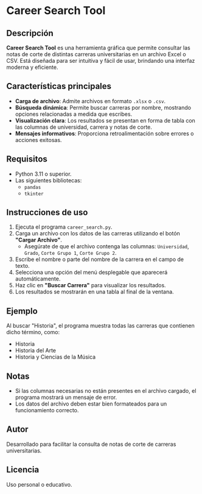 
# Career Search Tool

## Descripción
**Career Search Tool** es una herramienta gráfica que permite consultar las notas de corte de distintas carreras universitarias en un archivo Excel o CSV. Está diseñada para ser intuitiva y fácil de usar, brindando una interfaz moderna y eficiente.

## Características principales
- **Carga de archivo**: Admite archivos en formato `.xlsx` o `.csv`.
- **Búsqueda dinámica**: Permite buscar carreras por nombre, mostrando opciones relacionadas a medida que escribes.
- **Visualización clara**: Los resultados se presentan en forma de tabla con las columnas de universidad, carrera y notas de corte.
- **Mensajes informativos**: Proporciona retroalimentación sobre errores o acciones exitosas.

## Requisitos
- Python 3.11 o superior.
- Las siguientes bibliotecas:
  - `pandas`
  - `tkinter`

## Instrucciones de uso
1. Ejecuta el programa `career_search.py`.
2. Carga un archivo con los datos de las carreras utilizando el botón **"Cargar Archivo"**.
   - Asegúrate de que el archivo contenga las columnas: `Universidad`, `Grado`, `Corte Grupo 1`, `Corte Grupo 2`.
3. Escribe el nombre o parte del nombre de la carrera en el campo de texto.
4. Selecciona una opción del menú desplegable que aparecerá automáticamente.
5. Haz clic en **"Buscar Carrera"** para visualizar los resultados.
6. Los resultados se mostrarán en una tabla al final de la ventana.

## Ejemplo
Al buscar "Historia", el programa muestra todas las carreras que contienen dicho término, como:
- Historia
- Historia del Arte
- Historia y Ciencias de la Música

## Notas
- Si las columnas necesarias no están presentes en el archivo cargado, el programa mostrará un mensaje de error.
- Los datos del archivo deben estar bien formateados para un funcionamiento correcto.

## Autor
Desarrollado para facilitar la consulta de notas de corte de carreras universitarias.

## Licencia
Uso personal o educativo.
